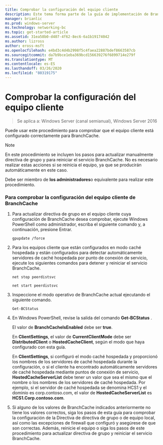 ```yaml
---
title: Comprobar la configuración del equipo cliente
description: Este tema forma parte de la guía de implementación de BranchCache para Windows Server 2016, que muestra cómo implementar BranchCache en los modos de caché distribuida y hospedada para optimizar el uso del ancho de banda WAN en las sucursales.
manager: brianlic
ms.prod: windows-server
ms.technology: networking-bc
ms.topic: get-started-article
ms.assetid: 31ea58b0-d407-4f62-8ec6-6a1b19174042
ms.author: lizross
author: eross-msft
ms.openlocfilehash: e4bd3c4d4b2998f5c4faea22887bdef8663587cb
ms.sourcegitcommit: da7b9bce1eba369bcd156639276f6899714e279f
ms.translationtype: MT
ms.contentlocale: es-ES
ms.lasthandoff: 03/26/2020
ms.locfileid: "80319175"
---
```

# <a name="verify-client-computer-settings"></a>Comprobar la configuración del equipo cliente

>Se aplica a: Windows Server (canal semianual), Windows Server 2016

Puede usar este procedimiento para comprobar que el equipo cliente está configurado correctamente para BranchCache.  
  
> [!NOTE]  
> En este procedimiento se incluyen los pasos para actualizar manualmente directiva de grupo y para reiniciar el servicio BranchCache. No es necesario realizar estas acciones si se reinicia el equipo, ya que se producirán automáticamente en este caso.  
  
Debe ser miembro de **los administradores**o equivalente para realizar este procedimiento.  
  
### <a name="to-verify-branchcache-client-computer-settings"></a>Para comprobar la configuración del equipo cliente de BranchCache  
  
1.  Para actualizar directiva de grupo en el equipo cliente cuya configuración de BranchCache desea comprobar, ejecute Windows PowerShell como administrador, escriba el siguiente comando y, a continuación, presione Entrar.  
  
    `gpupdate /force`  
  
2.  Para los equipos cliente que están configurados en modo caché hospedada y están configurados para detectar automáticamente servidores de caché hospedada por punto de conexión de servicio, ejecute los siguientes comandos para detener y reiniciar el servicio BranchCache.  
  
    `net stop peerdistsvc`  
  
    `net start peerdistsvc`  
  
3.  Inspeccione el modo operativo de BranchCache actual ejecutando el siguiente comando.  
  
    `Get-BCStatus`  
  
4.  En Windows PowerShell, revise la salida del comando **Get-BCStatus** .  
  
    El valor de **BranchCacheIsEnabled** debe ser **true**.  
  
    En **ClientSettings**, el valor de **CurrentClientMode** debe ser **DistributedClient** o **HostedCacheClient**, según el modo que haya configurado con esta guía.  
  
    En **ClientSettings**, si configuró el modo caché hospedada y proporcionó los nombres de los servidores de caché hospedada durante la configuración, o si el cliente ha encontrado automáticamente servidores de caché hospedada mediante puntos de conexión de servicio, **HostedCacheServerList** debe tener un valor que sea el mismo que el nombre o los nombres de los servidores de caché hospedada. Por ejemplo, si el servidor de caché hospedada se denomina HCS1 y el dominio es corp.contoso.com, el valor de **HostedCacheServerList** es **HCS1.Corp.contoso.com**.  
  
5.  Si alguno de los valores de BranchCache indicados anteriormente no tiene los valores correctos, siga los pasos de esta guía para comprobar la configuración de la Directiva de directiva de grupo o de equipo local, así como las excepciones de firewall que configuró y asegúrese de que son correctas. Además, reinicie el equipo o siga los pasos de este procedimiento para actualizar directiva de grupo y reiniciar el servicio BranchCache.  
  


